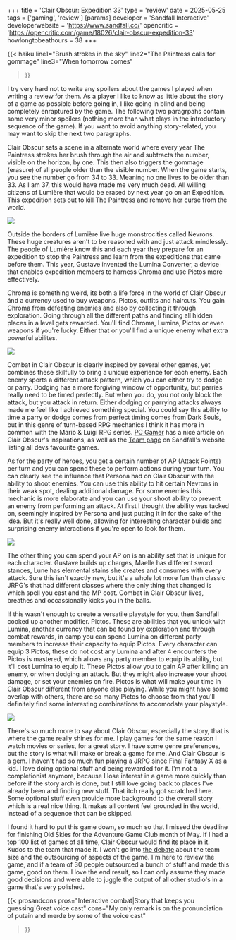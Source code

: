 +++
title = 'Clair Obscur: Expedition 33'
type = 'review'
date = 2025-05-25
tags = ['gaming', 'review']
[params]
    developer = 'Sandfall Interactive'
    developerwebsite = 'https://www.sandfall.co/'
    opencritic = 'https://opencritic.com/game/18026/clair-obscur-expedition-33'
    howlongtobeathours = 38
+++

{{< haiku 
    line1="Brush strokes in the sky"
    line2="The Paintress calls for gommage"
    line3="When tomorrow comes"
>}}

I try very hard not to write any spoilers about the games I played when writing a review for them. As a player I like to know as little about the story of a game as possible before going in, I like going in blind and being completely enraptured by the game. The following two paragrpahs contain some very minor spoilers (nothing more than what plays in the introductory sequence of the game). If you want to avoid anything story-related, you may want to skip the next two paragraphs.

Clair Obscur sets a scene in a alternate world where every year The Paintress strokes her brush through the air and subtracts the number, visible on the horizon, by one. This then also triggers the gommage (erasure) of all people older than the visible number. When the game starts, you see the number go from 34 to 33. Meaning no one lives to be older than 33. As I am 37, this would have made me very much dead. All willing citizens of Lumière that would be erased by next year go on an Expedition. This expedition sets out to kill The Paintress and remove her curse from the world. 

![](gustave.png)

Outside the borders of Lumière live huge monstrocities called Nevrons. These huge creatures aren't to be reasoned with and just attack mindlessly. The people of Lumière know this and each year they prepare for an expedition to stop the Paintress and learn from the expeditions that came before them. This year, Gustave invented the Lumina Converter, a device that enables expedition members to harness Chroma and use Pictos more effectively.

Chroma is something weird, its both a life force in the world of Clair Obscur ánd a currency used to buy weapons, Pictos, outfits and haircuts. You gain Chroma from defeating enemies and also by collecting it through exploration. Going through all the different paths and finding all hidden places in a level gets rewarded. You'll find Chroma, Lumina, Pictos or even weapons if you're lucky. Either that or you'll find a unique enemy what extra powerful abilites.

![](lights.png)

Combat in Clair Obscur is clearly inspired by several other games, yet combines these skilfully to bring a unique experience for each enemy. Each enemy sports a different attack pattern, which you can either try to dodge or parry. Dodging has a more forgiving window of opportunity, but parries really need to be timed perfectly. But when you do, you not only block the attack, but you attack in return. Either dodging or parrying attacks always made me feel like I achieved something special. You could say this ability to time a parry or dodge comes from perfect timing comes from Dark Souls, but in this genre of turn-based RPG mechanics I think it has more in common with the Mario & Luigi RPG series. [PC Gamer](https://www.pcgamer.com/games/rpg/clair-obscur-expedition-33-didnt-invent-final-frenchtasy-or-the-jrpg-the-newly-dubbed-subgenre-has-a-long-and-complicated-history) has a nice article on Clair Obscur's inspirations, as well as the [Team page](https://www.sandfall.co/team) on Sandfall's  website listing all devs favourite games.

As for the party of heroes, you get a certain number of AP (Attack Points) per turn and you can spend these to perform actions during your turn. You can clearly see the influence that Persona had on Clair Obscur with the ability to shoot enemies. You can use this ability to hit certain Nevrons in their weak spot, dealing additional damage. For some enemies this mechanic is more elaborate and you can use your shoot ability to prevent an enemy from performing an attack. At first I thought the ability was tacked on, seemingly inspired by Persona and just putting it in for the sake of the idea. But it's really well done, allowing for interesting character builds and surprising enemy interactions if you're open to look for them.

![](monolith.png)

The other thing you can spend your AP on is an ability set that is unique for each character. Gustave builds up charges, Maelle has different sword stances, Lune has elemental stains  she creates and consumes with every attack. Sure this isn't exactly new, but it's a whole lot more fun than classic JRPG's that had different classes where the only thing that changed is which spell you cast and the MP cost. Combat in Clair Obscur lives, breathes and occassionally kicks you in the balls. 

If this wasn't enough to create a versatile playstyle for you, then Sandfall cooked up another modifier. Pictos. These are abilities that you unlock with Lumina, another currency that can be found by exploration and through combat rewards, in camp you can spend Lumina on different party members to increase their capacity to equip Pictos. Every character can equip 3 Pictos, these do not cost any Lumina and after 4 encounters the Pictos is mastered, which allows any party member to equip its ability, but it'll cost Lumina to equip it. These Pictos allow you to gain AP after killing an enemy, or when dodging an attack. But they might also increase your shoot damage, or set your enemies on fire. Pictos is what will make your time in Clair Obscur different from anyone else playing. While you might have some overlap with others, there are so many Pictos to choose from that you'll definitely find some interesting combinations to accomodate your playstyle.

![](baguette.png)

There's so much more to say about Clair Obscur, especially the story, that is where the game really shines for me. I play games for the same reason I watch movies or series, for a great story. I have some genre preferences, but the story is what will make or break a game for me. And Clair Obscur is a gem. I haven't had so much fun playing a JRPG since Final Fantasy X as a kid. I love doing optional stuff and being rewarded for it. I'm not a completionist anymore, because I lose interest in a game more quickly than before if the story arch is done, but I still love going back to places I've already been and finding new stuff. That itch really got scratched here. Some optional stuff even provide more background to the overall story which is a real nice thing. It makes all content feel grounded in the world, instead of a sequence that can be skipped.

I found it hard to put this game down, so much so that I missed the deadline for finishing Old Skies for the Adventure Game Club month of May. If I had a top 100 list of games of all time, Clair Obscur would find its place in it. Kudos to the team that made it. I won't go into [the debate](https://www.rockpapershotgun.com/no-clair-obscur-expedition-33-wasnt-made-by-30-people) about the team size and the outsourcing of aspects of the game. I'm here to review the game, and if a team of 30 people outsourced a bunch of stuff and made this game, good on them. I love the end result, so I can only assume they made good decisions and were able to juggle the output of all other studio's in a game that's very polished.

{{< prosandcons
    pros="Interactive combat|Story that keeps you guessing|Great voice cast"
    cons="My only remark is on the pronunciation of putain and merde by some of the voice cast"
>}}